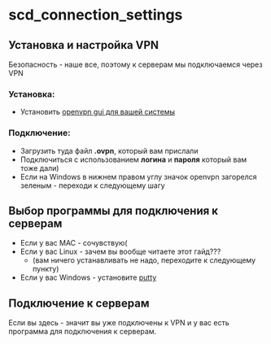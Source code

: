 # scd_connection_settings
## Установка и настройка VPN
Безопасность - наше все, поэтому к серверам мы подключаемся через VPN
### Установка:
* Установить [openvpn gui для вашей системы](https://openvpn.net/community-downloads/)
### Подключение:
* Загрузить туда файл **.ovpn**, который вам прислали
* Подключиться с использованием **логина** и **пароля** который вам тоже дали)
* Если на Windows в нижнем правом углу значок openvpn загорелся зеленым - переходи к следующему шагу
## Выбор программы для подключения к серверам
- Если у вас MAC - сочувствую(
- Если у вас Linux - зачем вы вообще читаете этот гайд???
  - (вам ничего устанавливать не надо, переходите к следующему пункту)
- Если у вас Windows - установите [putty](https://www.chiark.greenend.org.uk/~sgtatham/putty/latest.html)
## Подключение к серверам
Если вы здесь - значит вы уже подключены к VPN и у вас есть программа для подключения к серверам.
